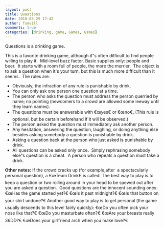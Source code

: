 ```yaml
---
layout: post
title: Questions
date: 2010-03-29 17:42
author: funvill
comments: true
categories: [drinking, game, Games, Games]
---
```

Questions is a drinking game.

This is a favorite drinking game, although it&quot;s often difficult to find people willing to play it.  Mid-level buzz factor. Basic supplies only: people and beer.  It starts with a room full of people, the more the merrier.  The object is to ask a question when it's your turn, but this is much more difficult than it seems.  The rules are:
<ul>
	<li>Obviously, the infraction of any rule is punishable by drink.</li>
	<li>You can only ask one person one question at a time.</li>
	<li>The person who asks the question must address the person querried by name; no pointing (newcomers to a crowd are allowed some leeway until they learn names).</li>
	<li>The questions must be answerable with €œyes€ or €œno€, (This rule is optional, but be certain beforehand if it will be observed.)</li>
	<li>The person asked the question must immediately ask another person.</li>
	<li>Any hesitation, answering the question, laughing, or doing anything else besides asking somebody a question is punishable by drink.</li>
	<li>Asking a question back at the person who just asked is punishable by drink.</li>
	<li>All questions can be asked only once.  Simply rephrasing somebody else&quot;s question is a cheat.  A person who repeats a question must take a drink.</li>
</ul>
<strong>Other notes:</strong>
If the crowd cracks up (for example,after  a spectacularly personal question), a €œTeam Drink€ is called.
The best way to play is to keep a question or two rolling around in your head to be spewed out after you are asked a question.  Good questions are the innocent sounding ones: €œHas the game started yet?€ €œIs it past midnight?€ €œIs that button on your shirt undone?€
Another good way to play is to get personal (the game usually descends to this level fairly quickly): €œDo you often pick your nose like that?€ €œDo you masturbate often?€ €œAre your breasts really 36DD?€ €œDoes your girlfriend arch when you make love?€
